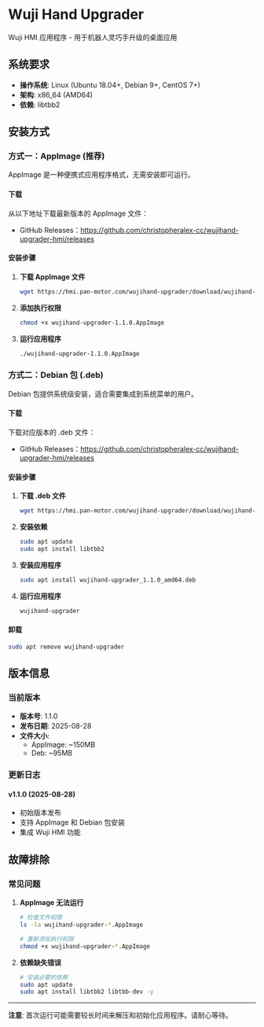 # Wuji Hand Upgrader

Wuji HMI 应用程序 - 用于机器人灵巧手升级的桌面应用

## 系统要求

- **操作系统**: Linux (Ubuntu 18.04+, Debian 9+, CentOS 7+)
- **架构**: x86_64 (AMD64)
- **依赖**: libtbb2

## 安装方式

### 方式一：AppImage (推荐)

AppImage 是一种便携式应用程序格式，无需安装即可运行。

#### 下载
从以下地址下载最新版本的 AppImage 文件：
- GitHub Releases：https://github.com/christopheralex-cc/wujihand-upgrader-hmi/releases

#### 安装步骤

1. **下载 AppImage 文件**
   ```bash
   wget https://hmi.pan-motor.com/wujihand-upgrader/download/wujihand-upgrader-1.1.0.AppImage
   ```

2. **添加执行权限**
   ```bash
   chmod +x wujihand-upgrader-1.1.0.AppImage
   ```

3. **运行应用程序**
   ```bash
   ./wujihand-upgrader-1.1.0.AppImage
   ```

### 方式二：Debian 包 (.deb)

Debian 包提供系统级安装，适合需要集成到系统菜单的用户。

#### 下载
下载对应版本的 .deb 文件：
- GitHub Releases：https://github.com/christopheralex-cc/wujihand-upgrader-hmi/releases

#### 安装步骤

1. **下载 .deb 文件**
   ```bash
   wget https://hmi.pan-motor.com/wujihand-upgrader/download/wujihand-upgrader_1.1.0_amd64.deb
   ```

2. **安装依赖**
   ```bash
   sudo apt update
   sudo apt install libtbb2
   ```

3. **安装应用程序**
   ```bash
   sudo apt install wujihand-upgrader_1.1.0_amd64.deb
   ```

4. **运行应用程序**
   ```bash
   wujihand-upgrader
   ```

#### 卸载
```bash
sudo apt remove wujihand-upgrader
```

## 版本信息

### 当前版本
- **版本号**: 1.1.0
- **发布日期**: 2025-08-28
- **文件大小**:
  - AppImage: ~150MB
  - Deb: ~95MB

### 更新日志

#### v1.1.0 (2025-08-28)
- 初始版本发布
- 支持 AppImage 和 Debian 包安装
- 集成 Wuji HMI 功能

## 故障排除

### 常见问题

1. **AppImage 无法运行**
   ```bash
   # 检查文件权限
   ls -la wujihand-upgrader-*.AppImage
   
   # 重新添加执行权限
   chmod +x wujihand-upgrader-*.AppImage
   ```

2. **依赖缺失错误**
   ```bash
   # 安装必要的依赖
   sudo apt update
   sudo apt install libtbb2 libtbb-dev -y
   ```
---

**注意**: 首次运行可能需要较长时间来解压和初始化应用程序。请耐心等待。


